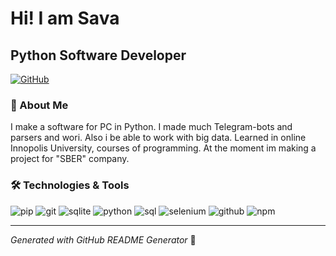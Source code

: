 <div class="tenor-gif-embed" data-postid="16957606" data-share-method="host" data-aspect-ratio="4" data-width="100%"><a href="https://tenor.com/view/python-powered-logo-programming-language-gif-16957606"></a><a href="https://tenor.com/search/python-gifs"></a></div>

# Hi! I am Sava

## Python Software Developer 

[![GitHub](https://img.shields.io/badge/GitHub-Profile-blue?logo=github)](https://github.com/s0lerro)

### 👤 About Me
I make a software for PC in Python. I made much Telegram-bots and parsers and wori. Also i be able to work with big data. Learned in online Innopolis University, courses of programming. At the moment im making a project for "SBER" company.



### 🛠️ Technologies & Tools

![pip](https://img.shields.io/badge/-pip-informational?style=flat&logo=pip&logoColor=white) ![git](https://img.shields.io/badge/-git-informational?style=flat&logo=git&logoColor=white) ![sqlite](https://img.shields.io/badge/-sqlite-informational?style=flat&logo=sqlite&logoColor=white) ![python](https://img.shields.io/badge/-python-informational?style=flat&logo=python&logoColor=white) ![sql](https://img.shields.io/badge/-sql-informational?style=flat&logo=sql&logoColor=white) ![selenium](https://img.shields.io/badge/-selenium-informational?style=flat&logo=selenium&logoColor=white) ![github](https://img.shields.io/badge/-github-informational?style=flat&logo=github&logoColor=white) ![npm](https://img.shields.io/badge/-npm-informational?style=flat&logo=npm&logoColor=white)

---

*Generated with GitHub README Generator* 🚀

